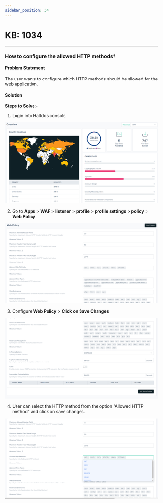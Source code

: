 ```yaml
---
sidebar_position: 34
---
```


# KB: 1034
-----------

### **How to configure the allowed HTTP methods?**

#### **Problem Statement**

The user wants to configure which HTTP methods should be allowed for the web application.

#### **Solution**

**Steps to Solve**:-

1. Login into Haltdos console.

![kb-1034](/img/waf/v8/kb/kb_1034_overview.png)

2. Go to **Apps** > **WAF** > **listener** > **profile** > **profile settings** > **policy** > **Web Policy**

![kb-1034](/img/waf/v8/kb/kb_1034_web_policy.png)

3. Configure **Web Policy** > **Click on Save Changes** 

![kb-1034](/img/waf/v8/kb/kb_1034_web_changes.png)

4. User can select the HTTP method from the option "Allowed HTTP method" and click on save changes.

![kb-1034](/img/waf/v8/kb/kb_1034_request_calls.png)


